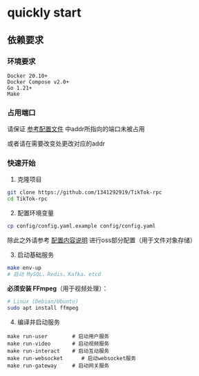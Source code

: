 # quickly start
## 依赖要求
### 环境要求
    Docker 20.10+
    Docker Compose v2.0+
    Go 1.21+
    Make

### 占用端口
请保证 [参考配置文件](../config/config.example.yaml) 中addr所指向的端口未被占用

或者请在需要改变处更改对应的addr

### 快速开始
1. 克隆项目
```bash
git clone https://github.com/1341292919/TikTok-rpc
cd TikTok-rpc
```

2. 配置环境变量
```bash
cp config/config.yaml.example config/config.yaml
```
除此之外请参考 [配置内容说明](config.md) 进行oss部分配置（用于文件对象存储）

3. 启动基础服务
```bash
make env-up 
# 启动 MySQL、Redis、Kafka、etcd
```
**必须安装 FFmpeg**（用于视频处理）：
  ```bash
  # Linux (Debian/Ubuntu)
  sudo apt install ffmpeg
  ```

4. 编译并启动服务
```
make run-user        # 启动用户服务
make run-video       # 启动视频服务
make run-interact    # 启动互动服务
make run-websocket      # 启动websocket服务
make run-gateway     # 启动网关服务

```  